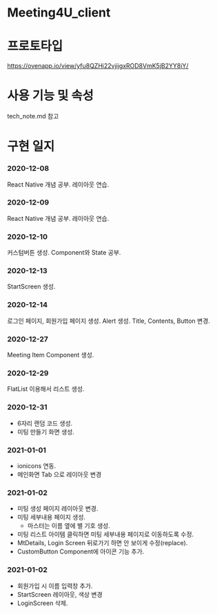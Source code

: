# Meeting4U_client
# 프로토타입
https://ovenapp.io/view/yfu8QZHi22vjijgxROD8VmK5jB2YY8iY/

# 사용 기능 및 속성
tech_note.md 참고

# 구현 일지
### 2020-12-08
React Native 개념 공부. 레이아웃 연습.

### 2020-12-09
React Native 개념 공부. 레이아웃 연습.

### 2020-12-10
커스텀버튼 생성. Component와 State 공부.

### 2020-12-13
StartScreen 생성. 

### 2020-12-14
로그인 페이지, 회원가입 페이지 생성.
Alert 생성. Title, Contents, Button 변경. 

### 2020-12-27
Meeting Item Component 생성.

### 2020-12-29
FlatList 이용해서 리스트 생성.

### 2020-12-31
- 6자리 랜덤 코드 생성.
- 미팅 만들기 화면 생성.

### 2021-01-01
- ionicons 연동.
- 메인화면 Tab 으로 레이아웃 변경

### 2021-01-02
- 미팅 생성 페이지 레이아웃 변경.
-  미팅 세부내용 페이지 생성. 
    - 마스터는 이름 옆에 별 기호 생성.
- 미팅 리스트 아이템 클릭하면 미팅 세부내용 페이지로 이동하도록 수정.
- MtDetails, Login Screen 뒤로가기 하면 안 보이게 수정(replace).
- CustomButton Component에 아이콘 기능 추가.

### 2021-01-02
- 회원가입 시 이름 입력창 추가.
- StartScreen 레이아웃, 색상 변경
- LoginScreen 삭제.
